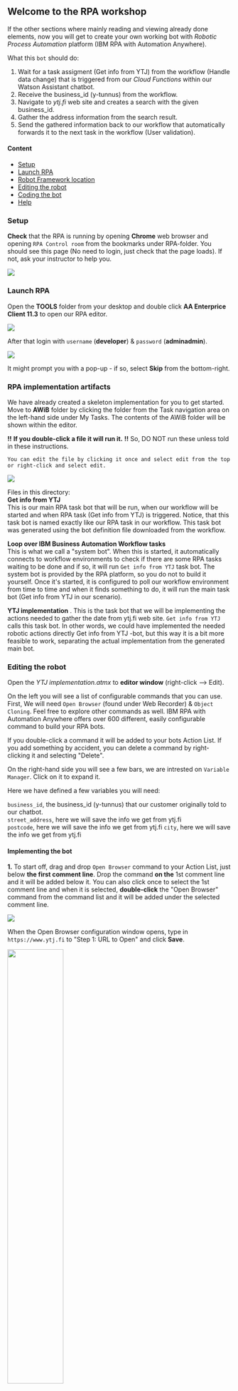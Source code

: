 ## Welcome to the RPA workshop
If the other sections where mainly reading and viewing already done elements, now you will get to create your own working bot with _Robotic Process Automation_ platform (IBM RPA with Automation Anywhere).  

What this ``bot`` should do:
1. Wait for a task assigment (Get info from YTJ) from the workflow (Handle data change) that is triggered from our _Cloud Functions_ within our Watson Assistant chatbot.
2. Receive the business_id (y-tunnus) from the workflow.
3. Navigate to _ytj.fi_ web site and creates a search with the given business_id.
4. Gather the address information from the search result.
5. Send the gathered information back to our workflow that automatically forwards it to the next task in the workflow (User validation).

#### Content
- [Setup](#setup)
- [Launch RPA](#launch-rpa)
- [Robot Framework location](#robot-framework-location)
- [Editing the robot](#editing-the-robot) 
- [Coding the bot](#coding-the-bot) 
- [Help](#help)

### Setup
**Check** that the RPA is running by opening __Chrome__ web browser and opening ``RPA Control room`` from the bookmarks under RPA-folder. You should see this page (No need to login, just check that the page loads). If not, ask your instructor to help you.

![](./images/RPA_ControlRoom.png)  

### Launch RPA
Open the __TOOLS__ folder from your desktop and double click __AA Enterprice Client 11.3__ to open our RPA editor.

![](./images/RPA_Launch.png)

After that login  with ``username`` (__developer__) & ``password`` (__adminadmin__).

![](./images/RPA_Login.png)   

It might prompt you with a pop-up - if so, select __Skip__ from the bottom-right. 


### RPA implementation artifacts
We have already created a skeleton implementation for you to get started. Move to __AWiB__ folder by clicking the folder from the Task navigation area on the left-hand side under My Tasks. The contents of the AWiB folder will be shown within the editor.

**!!** **If you double-click a file it will run it.**  **!!** So, DO NOT run these unless told in these instructions.

``You can edit the file by clicking it once and select edit from the top or right-click and select edit.``

![](./images/rpa_artifacts.png)

Files in this directory:  
**Get info from YTJ**   
This is our main RPA task bot that will be run, when our workflow will be started and when RPA task (Get info from YTJ) is triggered. Notice, that this task bot is named exactly like our RPA task in our workflow. This task bot was generated using the bot definition file downloaded from the workflow.

**Loop over IBM Business Automation Workflow tasks**  
This is what we call a "system bot". When this is started, it automatically connects to workflow environments to check if there are some RPA tasks waiting to be done and if so, it will run ``Get info from YTJ`` task bot. The system bot is provided by the RPA platform, so you do not to build it yourself. Once it's started, it is configured to poll our workflow environment from time to time and when it finds something to do, it will run the main task bot (Get info from YTJ in our scenario).

**YTJ implementation** . 
This is the task bot that we will be implementing the actions needed to gather the date from ytj.fi web site. ``Get info from YTJ`` calls this task bot. In other words, we could have implemented the needed robotic actions directly Get info from YTJ -bot, but this way it is a bit more feasible to work, separating the actual implementation from the generated main bot.

### Editing the robot
Open the _YTJ implementation.atmx_ to __editor window__ (right-click --> Edit).

On the left you will see a list of configurable commands that you can use. First, We will need ``Open Browser`` (found under Web Recorder) & ``Object Cloning``. Feel free to explore other commands as well. IBM RPA with Automation Anywhere offers over 600 different, easily configurable command to build your RPA bots.

If you double-click a command it will be added to your bots Action List. If you add something by accident, you can delete a command by right-clicking it and selecting "Delete".

On the right-hand side you will see a few bars, we are intrested on ``Variable Manager``. Click on it to expand it.

Here we have defined a few variables you will need:  

``business_id``, the business_id (y-tunnus) that our customer originally told to our chatbot.  
``street_address``, here we will save the info we get from ytj.fi   
``postcode``, here we will save the info we get from ytj.fi
``city``, here we will save the info we get from ytj.fi
   
#### Implementing the bot
__1.__ To start off, drag and drop ``Open Browser`` command to your Action List, just below __the first comment line__. Drop the command __on the__ 1st comment line and it will be added below it. You can also click once to select the 1st comment line and when it is selected, __double-click__ the "Open Browser" command from the command list and it will be added under the selected comment line.

![](./images/command1.png)

When the Open Browser configuration window opens, type in ``https://www.ytj.fi`` to "Step 1: URL to Open" and click __Save__.

<img src="./images/conf_openbrowser.png" width="50%">

You can now test and run your bot for the first time! It has only one command - to open YTJ web page in web browser -, but let's run it because we need the YTJ web page opened when we move forward. First, click __Save__ on the editor window and then __Run__ to test your bot. __NOTE!__ When you click "Run", the RPA platform will take over your controls (mouse and keyboard). Make sure not to touch anything when the bot is running or you might interfere its operation.

![](./images/start_stop.JPG)

Your bot should run and YTJ web page should be opened in Internet Explorer (IE). Bot stops automatically. If you see a pop-up in IE about some security preferences, click "Ask me later" to close the pop-up. Nice! Your first RPA run :) __Make sure to leave the YTJ web site open!!__

__2.__ Next lets add a ``Object cloning`` and select the search box from the ytj.fi website. We will add the business_id variable value to it.

- Back in RPA editor window, drag and drop ``Object Cloning`` command under the second comment line.
- When the configuration window opens, select "YTJ - Etusivu - Internet Explorer" for the Select Window -configuration.
- Next click __Capture__ button __and keep your mouse button pressed down!__
- While keeping your mouse button down, you should now see the YTJ web page in IE. __Move your mouse cursor over the search input field__ (Hae yrityksen nimellä tai Y-tunnuksella) and when you see a red rectangle pulsing around its borders, let go of your mouse button. This will capture the text input field as an object that we can next define some actions against.
- When the configuration window opens, select __Set Text__ to "Select action to perform".
- Click "Text to set" input field to move your cursor/focus to it.
- Press __Function + F2__ [Fn+F2] to bring up "Insert variable" window, select __business_id__ and click "Insert".
- Click "Save" on the Object Cloning window and finally also in the editor window to save your bot.

![](./images/select_searchBar.gif)

Your action list in the editor should now be similar to this:

![](./images/actionlist1.png)

__3.__ Next we want our bot to click the search button / icon on the YTJ web page. You could use the ``Object Cloning`` command similarly as we just did, but let's use another option for this. Let's try the __Smart Recorder__! You can use recording to record your different interaction with the UI you're using. This makes creating new bots very easy and quick :) ``Before you start, make sure that you have the third (3.) comment row selected in your editor's action list.``

- Click the "Record" button / icon on your editor (between "New" and "Run" on the top section of the editor window).
- Select __YTJ - Etusivu - Internet Explorer__ as the window you wnat to use for recording and click "Start".
- You should now see the YTJ web site within your browser and additional small "Recording" window on the top of it with controls to Pause and Stop the recording.
<img src="./images/recorder.png" width="30%">

- Move your mouse cursor over the "Search" button / icon and click it as you normally would.
<img src="./images/searchclick.png" width="50%">

- You should see the web page changing. Click __Stop__ on the small Recording window. This will stop the recording and bring the RPA editor window forward again.
- Notice that a new Object Cloning command has been added under the third comment row.

![](./images/after_searchclick.png)

__Save__ your work. Then go ahead and __close__ your IE browser window! This is because next we will test and __Run__ our bot again and if there's an old browser window open with the same name, our bot might get confused.

Once you have closed your IE, run your bot by clicking the "Run" button / icon on the editor. Hands off! Remember, when the bot is running, it's actually using the same controls (mouse and keyboard) that you are!

Once the bot finishes, you should see a similar page in your IE browser window:

![](./images/after_secondrun.png)

How did the know to use a valid business id (Y-tunnus) to search for Posti? This is because the variables that we had already prepared for you had a value of __15318864-4__ defined as its default value (that is used when its not otherwise set). Leave the browser window open move back to your RPA editor window.

__4.__ The robot needs to click the first search result (in the "Hakutulokset table") in order to see more detaled information about company we were searching for. Go ahead and add this action under the 4th comment row in your action list. I would do this by using the __Smart Recorder__ (as we did in the previous step), but you can choose to use __Object Cloning__ command manually as we did in the 2nd step. Your choice :) Ask your instructor to help out if needed.

After you're done the page in your IE browser should look like this:

![](./images/final_search.png)

...and your action list in your RPA editor like this:

![](./images/actionlist2.png)

__NOTE!__ The Object Cloning command records many different attributes for the object that it recognizes. Some times we need to check which of the object attributes it has recorder and, in order to make our bot dynamic (work with any values within the object attributes), we need to remove some of the values that the command uses to recognize the object.

- Double click the added Object Cloning command to open its configuration window.
- __Uncheck__ the last two (``HTML InnerText`` and ``HTML Ref``) search criteria by clicking the "binocular" icon besides them so that "binoculars" disappear. We're doing this since these values are specific for a link of a specific business id. We want our object recognition to work what ever business id is present in the link! Your configuration should look like this:

<img src="./images/uncheck.png" width="50%">

- __Save__ your Object Cloning configuration and your bot.

__5.__ Now we obviously want our bot to extract the needed company address information from the search result page. This is easily done using the different commands that RPA platform offers, but since the number of rows in the result HTLM table may vary based on the business id (Y-tunnus) that we are using to conduct the search, we need to make our data extraction dynamic and that takes a bit more time.

That's why we have already implemented a "data extraction bot" that you can use to do data extraction for you. It's located under the AWiB folder in the __Helpers__ folder and is called "__Extract Data from YTJ HTML Table.atmx__".

- Add __Run Task__ command to your RPA editors action list, under the 5th comment row.

![](./images/add_runtask.png)

- When Run Task configuration window open click __Browse__ to select the above mentioned helper task (AWiB --> Helpers --> Extract Data from YTJ HTML Table.atmx).
- Then click the __Variable__ option selection and press __Quick Map__ button to map variables beetween the task bot we're now implementing and the helper bot. Click __OK__ when the message box is shown. Your Run Task configuration window should look like this:

<img src="./images/conf_runtask.png" width="50%">

- Finally click __Save__ on the Run Task configuration windows to save the Run Task command to our bots action list.

__Now__ we can yet again test our bot! Save the latest action list by clicking the __Save__ button / icon on the top of the editor window. __Also__ close your IE browser before running your bot! Let's run it!

When you run your bot, you should see it 1) opening the YTJ web page, 2) making the search using our business_id variable (deaults to 1531864-4), 3) clicking the first search result to show more detailed information of the company and finally 4) extracting the address information using the helper bot. The helper bot is configured to pop-up a message box displaying the extracted address information. The message box will close automatically in 5 seconds and after it, also the bot finishes.

__6.__ To finalize our bot, we only need to close the IE browser window (it's always good to clean up all the used windows)

- Add __Close Browser__ command (found under Web Recorder) below to the 6th comment line

Your action list for your bot should now look like this:

![](./images/actionlist_final.png)

__7.__ Congrats! All done!

Please __remember to save you bot__. If you want, you can now test it one more time. Just remember to close the IE browser window first.

If you want, you can test your bot with some other business ids as well :) Try for example these:
- 1475607-9
- 1927400-1
- 1539240-6

### Help
I can't select ytj.fi to my ``Object clone``   
> Please check you have the webpage open on the background. As it will list only pages you have open.  

How to add variables to fields?  
> Select the field you want the variable and press Fn+F2. 

Robot isn't doing nothing  
> Make sure you don't have multiple webpages open, it will only work on one page.  

I'm stuck, what to do.  
> Don't hesitate to ask help.   
> Also, if you can't get your bot to work, there is an working version. Ask assistance to get it setup.
